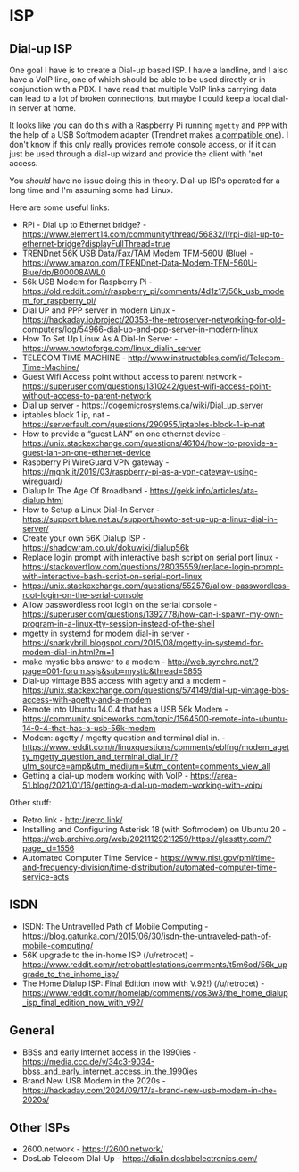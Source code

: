 # ISP

## Dial-up ISP

One goal I have is to create a Dial-up based ISP. I have a landline, and I also have a VoIP line, one of which should be able to be used directly or in conjunction with a PBX. I have read that multiple VoIP links carrying data can lead to a lot of broken connections, but maybe I could keep a local dial-in server at home.

It looks like you can do this with a Raspberry Pi running `mgetty` and `PPP` with the help of a USB Softmodem adapter (Trendnet makes [a compatible one](https://www.amazon.com/TRENDnet-Data-Modem-TFM-560U-Blue/dp/B00008AWL0)). I don't know if this only really provides remote console access, or if it can just be used through a dial-up wizard and provide the client with 'net access.

You *should* have no issue doing this in theory. Dial-up ISPs operated for a long time and I'm assuming some had Linux.

Here are some useful links:
* RPi - Dial up to Ethernet bridge? - https://www.element14.com/community/thread/56832/l/rpi-dial-up-to-ethernet-bridge?displayFullThread=true
* TRENDnet 56K USB Data/Fax/TAM Modem TFM-560U (Blue) - https://www.amazon.com/TRENDnet-Data-Modem-TFM-560U-Blue/dp/B00008AWL0
* 56k USB Modem for Raspberry Pi - https://old.reddit.com/r/raspberry_pi/comments/4d1z17/56k_usb_modem_for_raspberry_pi/
* Dial UP and PPP server in modern Linux - https://hackaday.io/project/20353-the-retroserver-networking-for-old-computers/log/54966-dial-up-and-ppp-server-in-modern-linux
* How To Set Up Linux As A Dial-In Server  - https://www.howtoforge.com/linux_dialin_server
* TELECOM TIME MACHINE - http://www.instructables.com/id/Telecom-Time-Machine/
* Guest Wifi Access point without access to parent network - https://superuser.com/questions/1310242/guest-wifi-access-point-without-access-to-parent-network
* Dial up server - https://dogemicrosystems.ca/wiki/Dial_up_server
* iptables block 1 ip, nat - https://serverfault.com/questions/290955/iptables-block-1-ip-nat
* How to provide a “guest LAN” on one ethernet device - https://unix.stackexchange.com/questions/46104/how-to-provide-a-guest-lan-on-one-ethernet-device
* Raspberry Pi WireGuard VPN gateway - https://mgnk.it/2019/03/raspberry-pi-as-a-vpn-gateway-using-wireguard/
* Dialup In The Age Of Broadband - https://gekk.info/articles/ata-dialup.html
* How to Setup a Linux Dial-In Server -  https://support.blue.net.au/support/howto-set-up-up-a-linux-dial-in-server/
* Create your own 56K Dialup ISP -  https://shadowram.co.uk/dokuwiki/dialup56k
* Replace login prompt with interactive bash script on serial port linux - https://stackoverflow.com/questions/28035559/replace-login-prompt-with-interactive-bash-script-on-serial-port-linux
* https://unix.stackexchange.com/questions/552576/allow-passwordless-root-login-on-the-serial-console
* Allow passwordless root login on the serial console - https://superuser.com/questions/1392778/how-can-i-spawn-my-own-program-in-a-linux-tty-session-instead-of-the-shell
* mgetty in systemd for modem dial-in server  - https://snarkybrill.blogspot.com/2015/08/mgetty-in-systemd-for-modem-dial-in.html?m=1
* make mystic bbs answer to a modem - http://web.synchro.net/?page=001-forum.ssjs&sub=mystic&thread=5855
* Dial-up vintage BBS access with agetty and a modem - https://unix.stackexchange.com/questions/574149/dial-up-vintage-bbs-access-with-agetty-and-a-modem
* Remote into Ubuntu 14.0.4 that has a USB 56k Modem - https://community.spiceworks.com/topic/1564500-remote-into-ubuntu-14-0-4-that-has-a-usb-56k-modem
* Modem: agetty / mgetty question and terminal dial in. - https://www.reddit.com/r/linuxquestions/comments/eblfng/modem_agetty_mgetty_question_and_terminal_dial_in/?utm_source=amp&utm_medium=&utm_content=comments_view_all
* Getting a dial-up modem working with VoIP - https://area-51.blog/2021/01/16/getting-a-dial-up-modem-working-with-voip/


Other stuff:
* Retro.link - http://retro.link/
* Installing and Configuring Asterisk 18 (with Softmodem) on Ubuntu 20  - https://web.archive.org/web/20211129211259/https://glasstty.com/?page_id=1556
* Automated Computer Time Service - https://www.nist.gov/pml/time-and-frequency-division/time-distribution/automated-computer-time-service-acts

## ISDN

* ISDN: The Untravelled Path of Mobile Computing - https://blog.gatunka.com/2015/06/30/isdn-the-untraveled-path-of-mobile-computing/
* 56K upgrade to the in-home ISP (/u/retrocet) - https://www.reddit.com/r/retrobattlestations/comments/t5m6od/56k_upgrade_to_the_inhome_isp/
* The Home Dialup ISP: Final Edition (now with V.92!) (/u/retrocet) - https://www.reddit.com/r/homelab/comments/vos3w3/the_home_dialup_isp_final_edition_now_with_v92/

## General

* BBSs and early Internet access in the 1990ies  - https://media.ccc.de/v/34c3-9034-bbss_and_early_internet_access_in_the_1990ies
* Brand New USB Modem in the 2020s - https://hackaday.com/2024/09/17/a-brand-new-usb-modem-in-the-2020s/

## Other ISPs

* 2600.network - https://2600.network/
* DosLab Telecom DIal-Up - https://dialin.doslabelectronics.com/